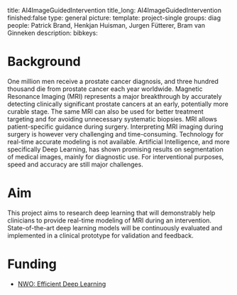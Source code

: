 title: AI4ImageGuidedIntervention 
title_long: AI4ImageGuidedIntervention
finished:false 
type: general 
picture: 
template: project-single 
groups: diag
people: Patrick Brand, Henkjan Huisman, Jurgen Fütterer, Bram van Ginneken
description: 
bibkeys:

# Background

One million men receive a prostate cancer diagnosis, and three hundred thousand die from prostate cancer each year worldwide.
Magnetic Resonance Imaging (MRI) represents a major breakthrough by accurately detecting clinically significant prostate cancers at an early, potentially more curable stage.
The same MRI can also be used for better treatment targeting and for avoiding unnecessary systematic biopsies.
MRI allows patient-specific guidance during surgery.
Interpreting MRI imaging during surgery is however very challenging and time-consuming.
Technology for real-time accurate modeling is not available.
Artificial Intelligence, and more specifically Deep Learning, has shown promising results on segmentation of medical images, mainly for diagnostic use.
For interventional purposes, speed and accuracy are still major challenges.

# Aim
This project aims to research deep learning that will demonstrably help clinicians to provide real-time modeling of MRI during an intervention.
State-of-the-art deep learning models will be continuously evaluated and implemented in a clinical prototype for validation and feedback.

# Funding
- [NWO: Efficient Deep Learning](https://efficientdeeplearning.nl/)
